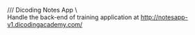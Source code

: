 /// Dicoding Notes App \\\
Handle the back-end of training application at http://notesapp-v1.dicodingacademy.com/
